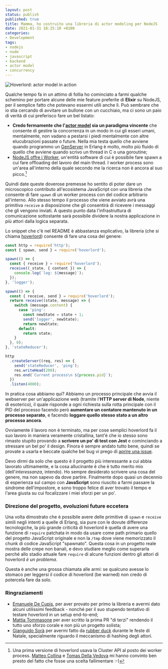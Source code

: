 ```yaml
---
layout: post
status: publish
published: true
title: Mamma, ho costruito una libreria di actor modeling per NodeJS
date: 2021-01-31 18:25:10 +0100
categories: 
- Development
tags: 
- nodejs
- node
- javascript
- backend
- actor model
- concurrency
---
```


![Hoverlord: actor model in action](https://gitlab.com/dottorblaster/blog-images/-/raw/master/images/hoverlord-1.png)

Qualche tempo fa in un attimo di follia ho cominciato a farmi qualche schemino per portare alcune delle mie feature preferite di **Elixir** su NodeJS, per il semplice fatto che potevano essermi utili anche lì. Può sembrare che io stia cercando di avvitare un bullone con un cucchiaio, ma ci sono un paio di verità di cui preferisco fare un bel listato:

- **Credo fermamente che l'[actor model](https://en.wikipedia.org/wiki/Actor_model) sia un paradigma vincente** che consente di gestire la concorrenza in un modo in cui gli esseri umani, mentalmente, non vadano a pestarsi i piedi mentalmente con altre elucubrazioni passate o future. Nella mia testa quello che avviene quando programmo un [GenServer](https://hexdocs.pm/elixir/GenServer.html) in Erlang è molto, molto più fluido di quello che avviene quando scrivo un thread in C o una goroutine;
- [NodeJS offre i Worker](https://nodejs.org/api/worker_threads.html), un'entità software di cui è possibile fare spawn a cui fare offloading del lavoro del main thread. I worker process sono un'area all'interno della quale secondo me la ricerca non è ancora al suo picco.[^1]

Quindi date queste doverose premesse ho sentito di poter dare un microscopico contributo all'ecosistema JavaScript con una libreria che consente di fare `spawn` di un worker process con del codice arbitrario all'interno. Allo stesso tempo il processo che viene avviato avrà una primitiva `receive` a disposizione che gli consentirà di ricevere i messaggi che gli vengono inviati. A questo punto data l'infrastruttura di comunicazione sottostante sarà possibile dividere la nostra applicazione in più attori dalla logica separata.

Lo snippet che c'è nel README è abbastanza esplicativo, la libreria (che si chiama [hoverlord](https://github.com/dottorblaster/hoverlord)) consente di fare una cosa del genere:

```js
const http = require('http');
const { spawn, send } = require('hoverlord');

spawn(() => {
  const { receive } = require('hoverlord');
  receive((_state, { content }) => {
    console.log(`log: ${message}`);
  });
}, 'logger');

spawn(() => {
  const { receive, send } = require('hoverlord');
  return receive((state, message) => {
    switch (message.content) {
      case 'ping':
        const newState = state + 1;
        send('logger', newState);
        return newState;
      default:
        return state;
    }
  }, 0);
}, 'stateReducer');

http
  .createServer((req, res) => {
    send('stateReducer', 'ping');
    res.writeHead(200);
    res.end(`Current process\n ${process.pid}`);
  })
  .listen(4000);
```

In pratica cosa abbiamo qui? Abbiamo un processo principale che avvia il webserver per un'applicazione web (tramite l'**HTTP server di Node**, niente di esoterico), il quale risponde a ogni richiesta sulla rotta principale con il PID del processo facendo però **aumentare un contatore mantenuto in un processo separato**, e facendo **loggare quello stesso stato a un altro processo ancora**.

Ovviamente il lavoro non è terminato, ma per cose semplici hoverlord fa il suo lavoro in maniera veramente cristallina, tant'è che io stesso sono rimasto stupito provando a **scrivere un po' di test con Jest** e cominciando a stressare un bel po' il design. Finora è sempre andato tutto bene, quindi se provate a usarla e beccate qualche bel bug vi prego di [aprire una issue](https://github.com/dottorblaster/hoverlord/issues).

Devo dirmi da solo che questo è il progetto più interessante a cui abbia lavorato ultimamente, e la cosa allucinante è che è tutto merito mio (dell'_interessanza_, intendo). Ho sempre desiderato scrivere una cosa del genere, ma non sapevo da dove partire. Finalmente dopo quasi un decennio di esperienza sul campo con **JavaScript** sono riuscito a farmi passare la sindrome dell'impostore, e sono troppo felice di aver trovato il tempo e l'area giusta su cui focalizzare i miei sforzi per un po'.

### Direzione del progetto, evoluzioni future eccetera
Una volta dimostrato che è possibile avere delle primitive di `spawn` e `receive` simili negli intenti a quelle di Erlang, sia pure con le dovute differenze tecnologiche, la più grande criticità di hoverlord è quella di avere una funzione di `require` patchata in modo da usare come path primario quello del progetto JavaScript originale e non la `/tmp` dove viene memorizzato il chunk di codice JavaScript "spawnato". Questa cosa in un progetto reale mostra delle crepe non banali, e devo studiare meglio come superarla perché allo stadio attuale fare `require` di alcune funzioni dentro gli attori di hoverlord _è un problema_.

Questa è anche una grossa chiamata alle armi: se qualcuno avesse lo stomaco per leggersi il codice di hoverlord (be warned) non credo di potercela fare da solo.

### Ringraziamenti
- [Emanuele De Cupis](https://github.com/balanza), per aver provato per primo la libreria e avermi dato alcuni utilissimi feedback - nonché per il suo stupendo tentativo di testare hoverlord in un setup end-to-end;
- [Mattia Tommasone](https://github.com/Raibaz/) per aver scritto la prima PR "di terzi" rendendo il tutto uno sforzo corale e non più un progetto solista;
- [Gianguido Sorà](https://github.com/gsora) per avermi fatto da [rubber duck](https://it.wikipedia.org/wiki/Rubber_duck_debugging) durante le feste di Natale, specialmente riguardo il meccanismo di hashing degli attori.

[^1]: Una prima versione di hoverlord usava la Cluster API al posto dei worker process. [Matteo Collina](https://github.com/mcollina) e [Tomas Della Vedova](https://github.com/delvedor) mi hanno convinto ben presto del fatto che fosse una scelta fallimentare :-)


